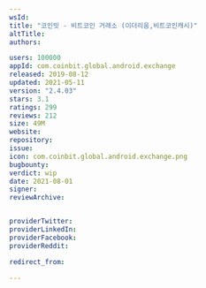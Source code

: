 ```yaml
---
wsId: 
title: "코인빗 - 비트코인 거래소 (이더리움,비트코인캐시)"
altTitle: 
authors:

users: 100000
appId: com.coinbit.global.android.exchange
released: 2019-08-12
updated: 2021-05-11
version: "2.4.03"
stars: 3.1
ratings: 299
reviews: 212
size: 49M
website: 
repository: 
issue: 
icon: com.coinbit.global.android.exchange.png
bugbounty: 
verdict: wip
date: 2021-08-01
signer: 
reviewArchive:


providerTwitter: 
providerLinkedIn: 
providerFacebook: 
providerReddit: 

redirect_from:

---
```



